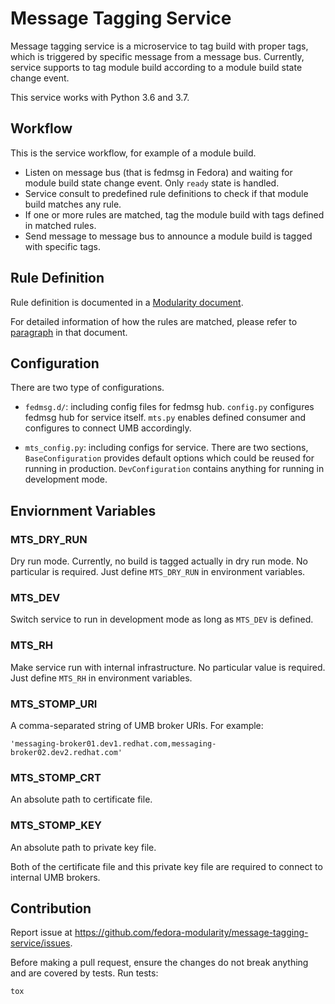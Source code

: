 # Message Tagging Service

Message tagging service is a microservice to tag build with proper tags, which
is triggered by specific message from a message bus. Currently, service
supports to tag module build according to a module build state change event.

This service works with Python 3.6 and 3.7.

## Workflow

This is the service workflow, for example of a module build.

- Listen on message bus (that is fedmsg in Fedora) and waiting for module build
  state change event. Only ``ready`` state is handled.
- Service consult to predefined rule definitions to check if that module build
  matches any rule.
- If one or more rules are matched, tag the module build with tags defined in
  matched rules.
- Send message to message bus to announce a module build is tagged with
  specific tags.

## Rule Definition

Rule definition is documented in a [Modularity document](https://pagure.io/modularity/blob/master/f/drafts/module-tagging-service/format.md).

For detailed information of how the rules are matched, please refer to [paragraph](https://pagure.io/modularity/blob/master/f/drafts/module-tagging-service/format.md?text=True#_8) in that document.

## Configuration

There are two type of configurations.

- ``fedmsg.d/``: including config files for fedmsg hub. ``config.py`` configures
  fedmsg hub for service itself. ``mts.py`` enables defined consumer and
  configures to connect UMB accordingly.

- ``mts_config.py``: including configs for service. There are two sections,
  ``BaseConfiguration`` provides default options which could be reused for
  running in production. ``DevConfiguration`` contains anything for running in
  development mode.

## Enviornment Variables

### MTS_DRY_RUN

Dry run mode. Currently, no build is tagged actually in dry run mode. No
particular is required. Just define ``MTS_DRY_RUN`` in environment variables.

### MTS_DEV

Switch service to run in development mode as long as ``MTS_DEV`` is defined.

### MTS_RH

Make service run with internal infrastructure. No particular value is required.
Just define ``MTS_RH`` in environment variables. 

### MTS_STOMP_URI

A comma-separated string of UMB broker URIs. For example:

```
'messaging-broker01.dev1.redhat.com,messaging-broker02.dev2.redhat.com'
```

### MTS_STOMP_CRT

An absolute path to certificate file.

### MTS_STOMP_KEY

An absolute path to private key file.

Both of the certificate file and this private key file are required to connect
to internal UMB brokers.

## Contribution

Report issue at https://github.com/fedora-modularity/message-tagging-service/issues.

Before making a pull request, ensure the changes do not break anything and are
covered by tests. Run tests:

```
tox
```
